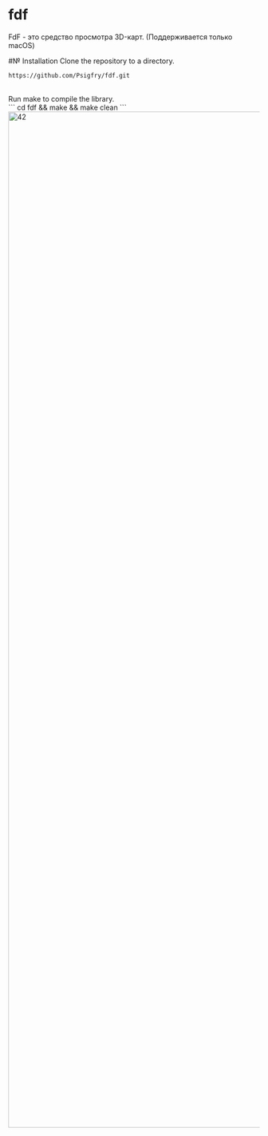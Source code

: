 # fdf

FdF - это средство просмотра 3D-карт. (Поддерживается только macOS)

#№ Installation
Clone the repository to a directory.</br>
```
https://github.com/Psigfry/fdf.git
```
</br>
Run make to compile the library.</br>
```
cd fdf && make && make clean
```
</br>

<img width="2032" alt="42" src="https://user-images.githubusercontent.com/48870564/181640048-e77927c5-4646-4c0a-a497-6761c922e25a.png">
